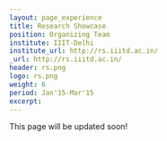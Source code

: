 ```yaml
---
layout: page_experience
title: Research Showcase
position: Organizing Team
institute: IIIT-Delhi
institute_url: http://rs.iiitd.ac.in/
_url: http://rs.iiitd.ac.in/
header: rs.png
logo: rs.png
weight: 6
period: Jan'15-Mar'15
excerpt: 
---
```

This page will be updated soon!